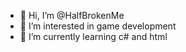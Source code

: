 - 👋 Hi, I’m @HalfBrokenMe
- 👀 I’m interested in game development
- 🌱 I’m currently learning c# and html

<!---
HalfBrokenMe/HalfBrokenMe is a ✨ special ✨ repository because its `README.md` (this file) appears on your GitHub profile.
You can click the Preview link to take a look at your changes.
--->
